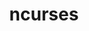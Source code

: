 ---
title: "ncurses"
layout: cache
categories: [package, develop-2024-12-01]
meta: {"versions": ["6.3", "6.5"], "compilers": ["gcc@=10.2.1", "gcc@=11.1.0", "gcc@=11.4.0", "gcc@=12.3.0", "gcc@=12.4.0", "gcc@=13.2.0", "gcc@=7.3.1", "gcc@=7.5.0", "gcc@=9.4.0", "oneapi@=2024.1.0", "oneapi@=2024.2.1"], "oss": ["amzn2", "centos7", "ubuntu18.04", "ubuntu20.04", "ubuntu22.04", "ubuntu24.04"], "platforms": ["linux"], "targets": ["aarch64", "neoverse_n1", "neoverse_v1", "neoverse_v2", "ppc64le", "x86_64_v3", "x86_64_v4"], "stacks": ["aws-isc", "aws-isc-aarch64", "aws-pcluster-neoverse_v1", "aws-pcluster-x86_64_v4", "build_systems", "data-vis-sdk", "developer-tools-manylinux2014", "e4s", "e4s-neoverse-v2", "e4s-neoverse_v1", "e4s-oneapi", "e4s-power", "e4s-rocm-external", "ml-linux-aarch64-cpu", "ml-linux-aarch64-cuda", "ml-linux-x86_64-cpu", "ml-linux-x86_64-cuda", "ml-linux-x86_64-rocm", "radiuss", "radiuss-aws", "radiuss-aws-aarch64", "root", "tutorial"], "num_specs": 20, "num_specs_by_stack": {"radiuss-aws-aarch64": 2, "root": 20, "aws-isc-aarch64": 2, "aws-pcluster-neoverse_v1": 2, "aws-pcluster-x86_64_v4": 4, "radiuss-aws": 1, "aws-isc": 1, "developer-tools-manylinux2014": 1, "build_systems": 1, "radiuss": 1, "e4s-power": 1, "data-vis-sdk": 1, "e4s-neoverse_v1": 1, "e4s-neoverse-v2": 1, "tutorial": 2, "e4s": 1, "e4s-rocm-external": 1, "e4s-oneapi": 1, "ml-linux-aarch64-cuda": 1, "ml-linux-aarch64-cpu": 1, "ml-linux-x86_64-cuda": 1, "ml-linux-x86_64-cpu": 1, "ml-linux-x86_64-rocm": 1}}
spec_details: [{"hash": "xeq7zxngcwi6z3lsfu4ncprmv3ufnzbj", "compiler": "gcc@=7.3.1", "versions": ["6.5"], "os": "amzn2", "platform": "linux", "target": "aarch64", "variants": ["abi=none", "build_system=autotools", "patches=7a351bc", "~symlinks", "+termlib"], "stacks": ["radiuss-aws-aarch64", "root", "aws-isc-aarch64"], "size": "-", "tarball": "https://binaries.spack.io/develop-2024-12-01/build_cache/linux-amzn2-aarch64/gcc-7.3.1/ncurses-6.5/linux-amzn2-aarch64-gcc-7.3.1-ncurses-6.5-xeq7zxngcwi6z3lsfu4ncprmv3ufnzbj.spack"}, {"hash": "a6hrsjqmvcoax5jqsh3rky32hk2clvzk", "compiler": "gcc@=12.4.0", "versions": ["6.5"], "os": "amzn2", "platform": "linux", "target": "neoverse_n1", "variants": ["abi=none", "build_system=autotools", "patches=7a351bc", "~symlinks", "+termlib"], "stacks": ["root", "aws-pcluster-neoverse_v1"], "size": "-", "tarball": "https://binaries.spack.io/develop-2024-12-01/build_cache/linux-amzn2-neoverse_n1/gcc-12.4.0/ncurses-6.5/linux-amzn2-neoverse_n1-gcc-12.4.0-ncurses-6.5-a6hrsjqmvcoax5jqsh3rky32hk2clvzk.spack"}, {"hash": "soo3wfldwhxcnpkhubqxh4a4ejenk2ak", "compiler": "gcc@=7.3.1", "versions": ["6.5"], "os": "amzn2", "platform": "linux", "target": "neoverse_n1", "variants": ["abi=none", "build_system=autotools", "patches=7a351bc", "~symlinks", "+termlib"], "stacks": ["radiuss-aws-aarch64", "root", "aws-isc-aarch64"], "size": "-", "tarball": "https://binaries.spack.io/develop-2024-12-01/build_cache/linux-amzn2-neoverse_n1/gcc-7.3.1/ncurses-6.5/linux-amzn2-neoverse_n1-gcc-7.3.1-ncurses-6.5-soo3wfldwhxcnpkhubqxh4a4ejenk2ak.spack"}, {"hash": "yxg5jvzn4t4zwvsq5bdtkw5faw3k42m6", "compiler": "gcc@=12.4.0", "versions": ["6.5"], "os": "amzn2", "platform": "linux", "target": "neoverse_v1", "variants": ["abi=none", "build_system=autotools", "patches=7a351bc", "~symlinks", "+termlib"], "stacks": ["root", "aws-pcluster-neoverse_v1"], "size": "-", "tarball": "https://binaries.spack.io/develop-2024-12-01/build_cache/linux-amzn2-neoverse_v1/gcc-12.4.0/ncurses-6.5/linux-amzn2-neoverse_v1-gcc-12.4.0-ncurses-6.5-yxg5jvzn4t4zwvsq5bdtkw5faw3k42m6.spack"}, {"hash": "vvg2lwqydo5qzafksuwgnaiefes6335j", "compiler": "gcc@=12.4.0", "versions": ["6.5"], "os": "amzn2", "platform": "linux", "target": "x86_64_v3", "variants": ["abi=none", "build_system=autotools", "patches=7a351bc", "~symlinks", "+termlib"], "stacks": ["root", "aws-pcluster-x86_64_v4"], "size": "-", "tarball": "https://binaries.spack.io/develop-2024-12-01/build_cache/linux-amzn2-x86_64_v3/gcc-12.4.0/ncurses-6.5/linux-amzn2-x86_64_v3-gcc-12.4.0-ncurses-6.5-vvg2lwqydo5qzafksuwgnaiefes6335j.spack"}, {"hash": "pomifokhzhumkbmdtsuz2dustyroj2uu", "compiler": "oneapi@=2024.1.0", "versions": ["6.5"], "os": "amzn2", "platform": "linux", "target": "x86_64_v3", "variants": ["abi=none", "build_system=autotools", "patches=7a351bc", "~symlinks", "+termlib"], "stacks": ["root", "aws-pcluster-x86_64_v4"], "size": "-", "tarball": "https://binaries.spack.io/develop-2024-12-01/build_cache/linux-amzn2-x86_64_v3/oneapi-2024.1.0/ncurses-6.5/linux-amzn2-x86_64_v3-oneapi-2024.1.0-ncurses-6.5-pomifokhzhumkbmdtsuz2dustyroj2uu.spack"}, {"hash": "pbgtvgsjpprxgz56zutx4hwczj6ildxc", "compiler": "gcc@=7.3.1", "versions": ["6.5"], "os": "amzn2", "platform": "linux", "target": "x86_64_v3", "variants": ["abi=none", "build_system=autotools", "patches=7a351bc", "~symlinks", "+termlib"], "stacks": ["radiuss-aws", "root", "aws-isc"], "size": "-", "tarball": "https://binaries.spack.io/develop-2024-12-01/build_cache/linux-amzn2-x86_64_v3/gcc-7.3.1/ncurses-6.5/linux-amzn2-x86_64_v3-gcc-7.3.1-ncurses-6.5-pbgtvgsjpprxgz56zutx4hwczj6ildxc.spack"}, {"hash": "vexk54y2hw4ipbjbu6ao6ec3uuycnns3", "compiler": "gcc@=12.4.0", "versions": ["6.5"], "os": "amzn2", "platform": "linux", "target": "x86_64_v4", "variants": ["abi=none", "build_system=autotools", "patches=7a351bc", "~symlinks", "+termlib"], "stacks": ["root", "aws-pcluster-x86_64_v4"], "size": "-", "tarball": "https://binaries.spack.io/develop-2024-12-01/build_cache/linux-amzn2-x86_64_v4/gcc-12.4.0/ncurses-6.5/linux-amzn2-x86_64_v4-gcc-12.4.0-ncurses-6.5-vexk54y2hw4ipbjbu6ao6ec3uuycnns3.spack"}, {"hash": "ofov5w72z6tzrx6se7nm53rrjnao62dg", "compiler": "oneapi@=2024.1.0", "versions": ["6.5"], "os": "amzn2", "platform": "linux", "target": "x86_64_v4", "variants": ["abi=none", "build_system=autotools", "patches=7a351bc", "~symlinks", "+termlib"], "stacks": ["root", "aws-pcluster-x86_64_v4"], "size": "-", "tarball": "https://binaries.spack.io/develop-2024-12-01/build_cache/linux-amzn2-x86_64_v4/oneapi-2024.1.0/ncurses-6.5/linux-amzn2-x86_64_v4-oneapi-2024.1.0-ncurses-6.5-ofov5w72z6tzrx6se7nm53rrjnao62dg.spack"}, {"hash": "xdloxgulnrrwet4pt2d26ld7tbgi4lsf", "compiler": "gcc@=10.2.1", "versions": ["6.5"], "os": "centos7", "platform": "linux", "target": "x86_64_v3", "variants": ["abi=none", "build_system=autotools", "patches=7a351bc", "~symlinks", "+termlib"], "stacks": ["developer-tools-manylinux2014", "root"], "size": "-", "tarball": "https://binaries.spack.io/develop-2024-12-01/build_cache/linux-centos7-x86_64_v3/gcc-10.2.1/ncurses-6.5/linux-centos7-x86_64_v3-gcc-10.2.1-ncurses-6.5-xdloxgulnrrwet4pt2d26ld7tbgi4lsf.spack"}, {"hash": "mwbpqcedekeqjvntvzrhjv67olprutjd", "compiler": "gcc@=7.5.0", "versions": ["6.5"], "os": "ubuntu18.04", "platform": "linux", "target": "x86_64_v3", "variants": ["abi=none", "build_system=autotools", "patches=7a351bc", "~symlinks", "+termlib"], "stacks": ["build_systems", "radiuss", "root"], "size": "-", "tarball": "https://binaries.spack.io/develop-2024-12-01/build_cache/linux-ubuntu18.04-x86_64_v3/gcc-7.5.0/ncurses-6.5/linux-ubuntu18.04-x86_64_v3-gcc-7.5.0-ncurses-6.5-mwbpqcedekeqjvntvzrhjv67olprutjd.spack"}, {"hash": "ht5ibvji2a7uqlo2rc4jhtj3rg3acnbd", "compiler": "gcc@=9.4.0", "versions": ["6.3"], "os": "ubuntu20.04", "platform": "linux", "target": "ppc64le", "variants": ["abi=none", "build_system=autotools", "patches=7a351bc", "~symlinks", "+termlib"], "stacks": ["e4s-power", "root"], "size": "-", "tarball": "https://binaries.spack.io/develop-2024-12-01/build_cache/linux-ubuntu20.04-ppc64le/gcc-9.4.0/ncurses-6.3/linux-ubuntu20.04-ppc64le-gcc-9.4.0-ncurses-6.3-ht5ibvji2a7uqlo2rc4jhtj3rg3acnbd.spack"}, {"hash": "xlqku7ke5wbxcgpxl55k2lpwgwcmhg3e", "compiler": "gcc@=11.1.0", "versions": ["6.5"], "os": "ubuntu20.04", "platform": "linux", "target": "x86_64_v3", "variants": ["abi=none", "build_system=autotools", "patches=7a351bc", "~symlinks", "+termlib"], "stacks": ["root", "data-vis-sdk"], "size": "-", "tarball": "https://binaries.spack.io/develop-2024-12-01/build_cache/linux-ubuntu20.04-x86_64_v3/gcc-11.1.0/ncurses-6.5/linux-ubuntu20.04-x86_64_v3-gcc-11.1.0-ncurses-6.5-xlqku7ke5wbxcgpxl55k2lpwgwcmhg3e.spack"}, {"hash": "7luukfmkbyqtghy7lpahaca3vaemktoz", "compiler": "gcc@=11.4.0", "versions": ["6.5"], "os": "ubuntu22.04", "platform": "linux", "target": "neoverse_v1", "variants": ["abi=none", "build_system=autotools", "patches=7a351bc", "~symlinks", "+termlib"], "stacks": ["e4s-neoverse_v1", "root"], "size": "-", "tarball": "https://binaries.spack.io/develop-2024-12-01/build_cache/linux-ubuntu22.04-neoverse_v1/gcc-11.4.0/ncurses-6.5/linux-ubuntu22.04-neoverse_v1-gcc-11.4.0-ncurses-6.5-7luukfmkbyqtghy7lpahaca3vaemktoz.spack"}, {"hash": "onufapvbd6seo2gvbyfwoh7jhaalytcp", "compiler": "gcc@=11.4.0", "versions": ["6.5"], "os": "ubuntu22.04", "platform": "linux", "target": "neoverse_v2", "variants": ["abi=none", "build_system=autotools", "patches=7a351bc", "~symlinks", "+termlib"], "stacks": ["root", "e4s-neoverse-v2"], "size": "-", "tarball": "https://binaries.spack.io/develop-2024-12-01/build_cache/linux-ubuntu22.04-neoverse_v2/gcc-11.4.0/ncurses-6.5/linux-ubuntu22.04-neoverse_v2-gcc-11.4.0-ncurses-6.5-onufapvbd6seo2gvbyfwoh7jhaalytcp.spack"}, {"hash": "r4nrkyfeuwqaw5cnnktp4f35o2627nmu", "compiler": "gcc@=11.4.0", "versions": ["6.5"], "os": "ubuntu22.04", "platform": "linux", "target": "x86_64_v3", "variants": ["abi=none", "build_system=autotools", "patches=7a351bc", "~symlinks", "+termlib"], "stacks": ["tutorial", "root", "e4s", "e4s-rocm-external"], "size": "-", "tarball": "https://binaries.spack.io/develop-2024-12-01/build_cache/linux-ubuntu22.04-x86_64_v3/gcc-11.4.0/ncurses-6.5/linux-ubuntu22.04-x86_64_v3-gcc-11.4.0-ncurses-6.5-r4nrkyfeuwqaw5cnnktp4f35o2627nmu.spack"}, {"hash": "d5a2bfo77ike3zakafqyvtgt5wozaycf", "compiler": "oneapi@=2024.2.1", "versions": ["6.5"], "os": "ubuntu22.04", "platform": "linux", "target": "x86_64_v3", "variants": ["abi=none", "build_system=autotools", "patches=7a351bc", "~symlinks", "+termlib"], "stacks": ["e4s-oneapi", "root"], "size": "-", "tarball": "https://binaries.spack.io/develop-2024-12-01/build_cache/linux-ubuntu22.04-x86_64_v3/oneapi-2024.2.1/ncurses-6.5/linux-ubuntu22.04-x86_64_v3-oneapi-2024.2.1-ncurses-6.5-d5a2bfo77ike3zakafqyvtgt5wozaycf.spack"}, {"hash": "4wixhuj7i4b7fksldw7imbe24kwmukd6", "compiler": "gcc@=12.3.0", "versions": ["6.5"], "os": "ubuntu22.04", "platform": "linux", "target": "x86_64_v3", "variants": ["abi=none", "build_system=autotools", "patches=7a351bc", "~symlinks", "+termlib"], "stacks": ["root", "tutorial"], "size": "-", "tarball": "https://binaries.spack.io/develop-2024-12-01/build_cache/linux-ubuntu22.04-x86_64_v3/gcc-12.3.0/ncurses-6.5/linux-ubuntu22.04-x86_64_v3-gcc-12.3.0-ncurses-6.5-4wixhuj7i4b7fksldw7imbe24kwmukd6.spack"}, {"hash": "5g5edxsdytxjlylo5q2i32csu6f72nru", "compiler": "gcc@=13.2.0", "versions": ["6.5"], "os": "ubuntu24.04", "platform": "linux", "target": "aarch64", "variants": ["abi=none", "build_system=autotools", "patches=7a351bc", "~symlinks", "+termlib"], "stacks": ["ml-linux-aarch64-cuda", "ml-linux-aarch64-cpu", "root"], "size": "-", "tarball": "https://binaries.spack.io/develop-2024-12-01/build_cache/linux-ubuntu24.04-aarch64/gcc-13.2.0/ncurses-6.5/linux-ubuntu24.04-aarch64-gcc-13.2.0-ncurses-6.5-5g5edxsdytxjlylo5q2i32csu6f72nru.spack"}, {"hash": "gj2mvbjea2sqyyxndwqe6xjkwwqtuws2", "compiler": "gcc@=13.2.0", "versions": ["6.5"], "os": "ubuntu24.04", "platform": "linux", "target": "x86_64_v3", "variants": ["abi=none", "build_system=autotools", "patches=7a351bc", "~symlinks", "+termlib"], "stacks": ["ml-linux-x86_64-cuda", "root", "ml-linux-x86_64-cpu", "ml-linux-x86_64-rocm"], "size": "-", "tarball": "https://binaries.spack.io/develop-2024-12-01/build_cache/linux-ubuntu24.04-x86_64_v3/gcc-13.2.0/ncurses-6.5/linux-ubuntu24.04-x86_64_v3-gcc-13.2.0-ncurses-6.5-gj2mvbjea2sqyyxndwqe6xjkwwqtuws2.spack"}]
---